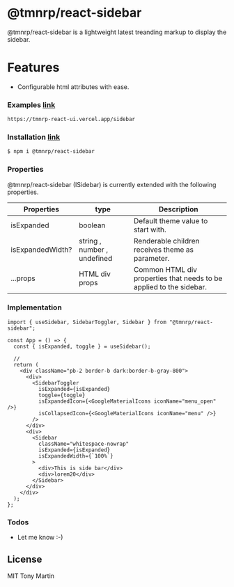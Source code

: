 # @tmnrp/react-sidebar

@tmnrp/react-sidebar is a lightweight latest treanding markup to display the sidebar.

# Features

- Configurable html attributes with ease.

### Examples [link](https://tmnrp-react-ui.vercel.app/sidebar)

```sh
https://tmnrp-react-ui.vercel.app/sidebar
```

### Installation [link](https://www.npmjs.com/package/@tmnrp/react-sidebar)

```sh
$ npm i @tmnrp/react-sidebar
```

### Properties

@tmnrp/react-sidebar (ISidebar) is currently extended with the following properties.

| Properties       | type                        | Description                                                         |
| ---------------- | --------------------------- | ------------------------------------------------------------------- |
| isExpanded       | boolean                     | Default theme value to start with.                                  |
| isExpandedWidth? | string , number , undefined | Renderable children receives theme as parameter.                    |
| ...props         | HTML div props              | Common HTML div properties that needs to be applied to the sidebar. |

### Implementation

```
import { useSidebar, SidebarToggler, Sidebar } from "@tmnrp/react-sidebar";

const App = () => {
  const { isExpanded, toggle } = useSidebar();

  //
  return (
    <div className="pb-2 border-b dark:border-b-gray-800">
      <div>
        <SidebarToggler
          isExpanded={isExpanded}
          toggle={toggle}
          isExpandedIcon={<GoogleMaterialIcons iconName="menu_open" />}
          isCollapsedIcon={<GoogleMaterialIcons iconName="menu" />}
        />
      </div>
      <div>
        <Sidebar
          className="whitespace-nowrap"
          isExpanded={isExpanded}
          isExpandedWidth={`100%`}
        >
          <div>This is side bar</div>
          <div>lorem20</div>
        </Sidebar>
      </div>
    </div>
  );
};
```

### Todos

- Let me know :-)

## License

MIT Tony Martin

